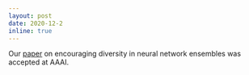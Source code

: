 ```yaml
---
layout: post
date: 2020-12-2
inline: true
---
```


Our <a href="https://arxiv.org/abs/2003.04514">paper</a> on encouraging diversity in neural network ensembles was accepted at AAAI. 